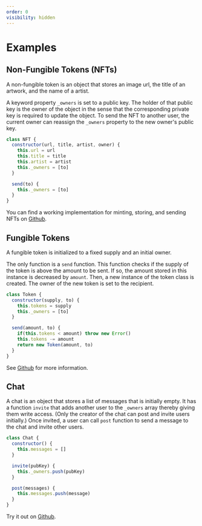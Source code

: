 ```yaml
---
order: 0
visibility: hidden
---
```


# Examples

## Non-Fungible Tokens (NFTs)

A non-fungible token is an object that stores an image url, the title of an artwork, and the name of a artist.

A keyword property ``_owners`` is set to a public key. The holder of that public key is the owner of the object in the sense that the corresponding private key is required to update the object. To send the NFT to another user, the current owner can reassign the ``_owners`` property to the new owner's public key.


```javascript
class NFT {
  constructor(url, title, artist, owner) {
    this.url = url
    this.title = title
    this.artist = artist
    this._owners = [to]
  }

  send(to) {
    this._owners = [to]
  }
}
```

You can find a working implementation for minting, storing, and sending NFTs on [Github](https://github.com/bitcoin-computer/non-fungible-token).

## Fungible Tokens

A fungible token is initialized to a fixed supply and an initial owner.

The only function is a ``send`` function. This function checks if the supply of the token is above the amount to be sent. If so, the amount stored in this instance is decreased by ```amount```. Then, a new instance of the token class is created. The owner of the new token is set to the recipient.


``` javascript
class Token {
  constructor(supply, to) {
    this.tokens = supply
    this._owners = [to]
  }

  send(amount, to) {
    if(this.tokens < amount) throw new Error()
    this.tokens -= amount
    return new Token(amount, to)
  }
}
```

See [Github](https://github.com/bitcoin-computer/fungible-token) for more information.

## Chat

A chat is an object that stores a list of messages that is initially empty. It has a function ```invite``` that adds another user to the ``_owners`` array thereby giving them write access. (Only the creator of the chat can post and invite users initially.) Once invited, a user can call ```post``` function to send a message to the chat and invite other users.


```javascript
class Chat {
  constructor() {
    this.messages = []
  }

  invite(pubKey) {
    this._owners.push(pubKey)
  }

  post(messages) {
    this.messages.push(message)
  }
}
```

Try it out on [Github](https://github.com/bitcoin-computer/bitcoin-chat).
